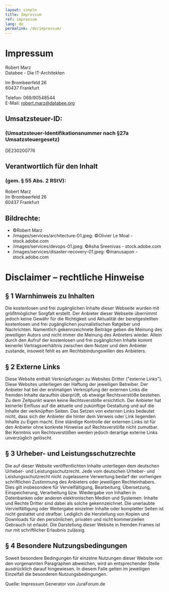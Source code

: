 ```yaml
---
layout: simple
title: Impressum
ref: impressum
lang: de
permalink: /de/impressum/
---
```

# Impressum



Robert Marz  
Databee - Die IT-Architekten 

Im Brombeerfeld 26  
60437 Frankfurt  

Telefon: 069/90548544  
E-Mail: robert.marz@databee.org  


## Umsatzsteuer-ID:
### (Umsatzsteuer-Identifikationsnummer nach §27a Umsatzsteuergesetz)

DE230200776

## Verantwortlich für den Inhalt 
### (gem. § 55 Abs. 2 RStV):

Robert Marz  
Im Brombeerfeld 26  
60437 Frankfurt  

## Bildrechte:

- ©Robert Marz
- /images/services/architecture-01.jpeg: ©Olivier Le Moal - stock.adobe.com
- /images/services/devops-01.jpeg: ©Asha Sreenivas - stock.adobe.com
- /images/services/disaster-recovery-01.jpeg: ©manusapon - stock.adobe.com

# Disclaimer – rechtliche Hinweise


## § 1 Warnhinweis zu Inhalten

Die kostenlosen und frei zugänglichen Inhalte dieser Webseite wurden mit größtmöglicher Sorgfalt erstellt.
Der Anbieter dieser Webseite übernimmt jedoch keine Gewähr für die Richtigkeit und Aktualität der
bereitgestellten kostenlosen und frei zugänglichen journalistischen Ratgeber und Nachrichten. Namentlich
gekennzeichnete Beiträge geben die Meinung des jeweiligen Autors und nicht immer die Meinung des
Anbieters wieder. Allein durch den Aufruf der kostenlosen und frei zugänglichen Inhalte kommt keinerlei
Vertragsverhältnis zwischen dem Nutzer und dem Anbieter zustande, insoweit fehlt es am
Rechtsbindungswillen des Anbieters.

## § 2 Externe Links

Diese Website enthält Verknüpfungen zu Websites Dritter ("externe Links"). Diese Websites unterliegen der
Haftung der jeweiligen Betreiber. Der Anbieter hat bei der erstmaligen Verknüpfung der externen Links die
fremden Inhalte daraufhin überprüft, ob etwaige Rechtsverstöße bestehen. Zu dem Zeitpunkt waren keine
Rechtsverstöße ersichtlich. Der Anbieter hat keinerlei Einfluss auf die aktuelle und zukünftige Gestaltung
und auf die Inhalte der verknüpften Seiten. Das Setzen von externen Links bedeutet nicht, dass sich der
Anbieter die hinter dem Verweis oder Link liegenden Inhalte zu Eigen macht. Eine ständige Kontrolle der
externen Links ist für den Anbieter ohne konkrete Hinweise auf Rechtsverstöße nicht zumutbar. Bei
Kenntnis von Rechtsverstößen werden jedoch derartige externe Links unverzüglich gelöscht.

## § 3 Urheber- und Leistungsschutzrechte

Die auf dieser Website veröffentlichten Inhalte unterliegen dem deutschen Urheber- und
Leistungsschutzrecht. Jede vom deutschen Urheber- und Leistungsschutzrecht nicht zugelassene
Verwertung bedarf der vorherigen schriftlichen Zustimmung des Anbieters oder jeweiligen Rechteinhabers.
Dies gilt insbesondere für Vervielfältigung, Bearbeitung, Übersetzung, Einspeicherung, Verarbeitung bzw.
Wiedergabe von Inhalten in Datenbanken oder anderen elektronischen Medien und Systemen. Inhalte und
Rechte Dritter sind dabei als solche gekennzeichnet. Die unerlaubte Vervielfältigung oder Weitergabe
einzelner Inhalte oder kompletter Seiten ist nicht gestattet und strafbar. Lediglich die Herstellung von
Kopien und Downloads für den persönlichen, privaten und nicht kommerziellen Gebrauch ist erlaubt.
Die Darstellung dieser Website in fremden Frames ist nur mit schriftlicher Erlaubnis zulässig.

## § 4 Besondere Nutzungsbedingungen
Soweit besondere Bedingungen für einzelne Nutzungen dieser Website von den vorgenannten
Paragraphen abweichen, wird an entsprechender Stelle ausdrücklich darauf hingewiesen. In diesem Falle
gelten im jeweiligen Einzelfall die besonderen Nutzungsbedingungen.


Quelle: Impressum Generator von JuraForum.de

